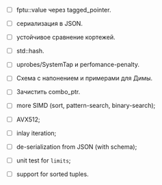 - [ ] fptu::value через tagged_pointer.
- [ ] сериализация в JSON.
- [ ] устойчивое сравнение кортежей.
- [ ] std::hash.
- [ ] uprobes/SystemTap и perfomance-penalty.
- [ ] Схема с напонением и примерами для Димы.
- [ ] Зачистить combo_ptr.
- [ ] more SIMD (sort, pattern-search, binary-search);
- [ ] AVX512;
- [ ] inlay iteration;

- [ ] de-serialization from JSON (with schema);
- [ ] unit test for `limits`;
- [ ] support for sorted tuples.
